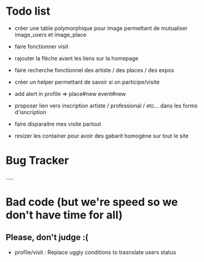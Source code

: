 # Todo list

- créer une table polymorphique pour image permettant de mutualiser image_users et image_place
- faire fonctionner visit
- rajouter la flèche avant les liens sur la homepage
- faire recherche fonctionnel des artiste / des places / des expos
- créer un helper permettant de savoir si on participe/visite


- add alert in profile => place#new event#new
- proposer lien vers inscription artiste / professional / etc... dans les forms d'isncription
- faire disparaitre mes visite partout
- resizer les container pour avoir des gabarit homogène sur tout le site


# Bug Tracker
.....


# Bad code (but we're speed so we don't have time for all)
## Please, don't judge :(

- profile/visit : Replace uggly conditions to trasnslate users status
